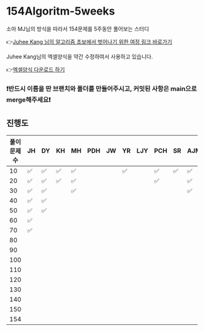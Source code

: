 # 154Algoritm-5weeks

소마 MJ님의 방식을 따라서 154문제를 5주동안 풀어보는 스터디

👉[Juhee Kang 님의 알고리즘 초보에서 벗어나기 위한 여정 링크 바로가기](https://claudiajkang.medium.com/%EC%95%8C%EA%B3%A0%EB%A6%AC%EC%A6%98-%EC%B4%88%EB%B3%B4%EC%97%90%EC%84%9C-%EB%B2%97%EC%96%B4%EB%82%98%EA%B8%B0-%EC%9C%84%ED%95%9C-%EC%97%AC%EC%A0%95-1ffb6bdfec6b)

Juhee Kang님의 엑셀양식을 약간 수정하여서 사용하고 있습니다.

👉[엑셀양식 다운로드 하기](https://docs.google.com/spreadsheets/d/1QXTwCkL-f9BbYO15qe2NCnqzQ03vuOh2ZA_nmWpZCCo/edit?usp=sharing)

### ❗️반드시 이름을 딴 브랜치와 폴더를 만들어주시고, 커밋된 사항은 main으로 merge해주세요❗️

## 진행도

| 풀이문제 수 | JH  | DY  | KH  | MH  | PDH | JW  | YR  | LJY | PCH | SR  | AJM | MS  | SY |     HY  |
| ----------- | --- | --- | --- | --- | --- | --- | --- | --- | --- | --- | --- | --- | --- |   --- | 
| 10          | ✅  | ✅  | ✅  | ✅  |     |     | ✅  |     | ✅  | ✅  | ✅  |     | ✅ | ✅|
| 20          | ✅  | ✅  | ✅  | ✅  |     |     |     |     | ✅  |     | ✅  |     | ✅  | ✅|
| 30          | ✅  | ✅  |     | ✅  |     |     |     |     |     |     |  ✅  |     | ✅  | ✅|
| 40          | ✅  | ✅  |     |     |     |     |     |     |     |     |     |     | ✅  |    |
| 50          | ✅  | ✅  |     |     |     |     |     |     |     |     |     |     | ✅  |       |
| 60          | ✅  |     |     |     |     |     |     |     |     |     |     |     |     |        |
| 70          | ✅  |     |     |     |     |     |     |     |     |     |     |     |     |        |
| 80          |     |     |     |     |     |     |     |     |     |     |     |     |     |        |
| 90          |     |     |     |     |     |     |     |     |     |     |     |     |     |        |
| 100         |     |     |     |     |     |     |     |     |     |     |     |     |     |        |
| 110         |     |     |     |     |     |     |     |     |     |     |     |     |     |        |
| 120         |     |     |     |     |     |     |     |     |     |     |     |     |     |        |
| 130         |     |     |     |     |     |     |     |     |     |     |     |     |     |        |
| 140         |     |     |     |     |     |     |     |     |     |     |     |     |     |        |
| 150         |     |     |     |     |     |     |     |     |     |     |     |     |     |        |
| 154         |     |     |     |     |     |     |     |     |     |     |     |     |              | 

